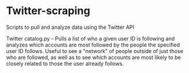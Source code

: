 # Twitter-scraping
Scripts to pull and analyze data using the Twitter API

Twitter catalog.py - Pulls a list of who a given user ID is following and analyzes which accounts are most followed by the people the specified user ID follows. Useful to see a "network" of people outside of just those who are followed, as well as to see which accounts are most likely to be closely related to those the user already follows.
